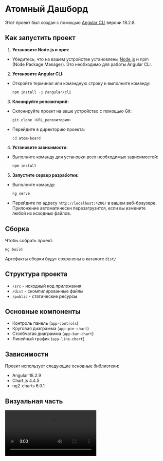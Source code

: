 # Атомный Дашборд

Этот проект был создан с помощью [Angular CLI](https://github.com/angular/angular-cli) версии 18.2.8.

## Как запустить проект

1. **Установите Node.js и npm:**
- Убедитесь, что на вашем устройстве установлены [Node.js](https://nodejs.org/) и npm (Node Package Manager). Это необходимо для работы Angular CLI.

2. **Установите Angular CLI:**
- Откройте терминал или командную строку и выполните команду:
  ```bash
  npm install -g @angular/cli
  ```

3. **Клонируйте репозиторий:**
- Склонируйте проект на ваше устройство с помощью Git:
  ```bash
  git clone <URL_репозитория>
  ```
- Перейдите в директорию проекта:
  ```bash
  cd atom-board
  ```

4. **Установите зависимости:**
- Выполните команду для установки всех необходимых зависимостей:
  ```bash
  npm install
  ```

5. **Запустите сервер разработки:**
- Выполните команду:
  ```bash
  ng serve
  ```
- Перейдите по адресу `http://localhost:4200/` в вашем веб-браузере. Приложение автоматически перезагрузится, если вы измените любой из исходных файлов.

## Сборка

Чтобы собрать проект:
```bash
ng build
```
Артефакты сборки будут сохранены в каталоге `dist/`

## Структура проекта

- `/src` - исходный код приложения
- `/dist` - скомпилированные файлы
- `/public` - статические ресурсы

## Основные компоненты

- Контроль панель (`app-controls`)
- Круговая диаграмма (`app-pie-chart`)
- Столбчатая диаграмма (`app-bar-chart`)
- Линейный график (`app-line-chart`)

## Зависимости

Проект использует следующие основные библиотеки:
- Angular 18.2.9
- Chart.js 4.4.5
- ng2-charts 6.0.1

## Визуальная часть

![video](..%2F..%2F..%2F..%2FDownloads%2FcompressedAtomBoard.mp4)

